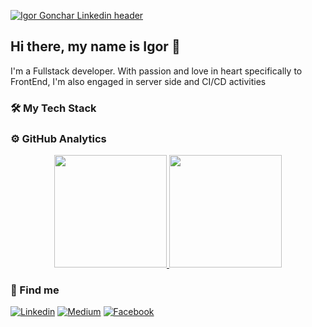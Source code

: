 [![Igor Gonchar Linkedin header](https://media-exp1.licdn.com/dms/image/C4E16AQFX4bM7ZRlDkA/profile-displaybackgroundimage-shrink_350_1400/0/1613136589594?e=1635984000&v=beta&t=6s8Jx_oEoamXkaDDsm69AHuCUu8SNXDSaO7HCvKbTP8)](https://www.linkedin.com/in/igor-gonchar)

## Hi there, my name is Igor 👋

I'm a Fullstack developer. With passion and love in heart specifically to FrontEnd, I'm also engaged in server side and CI/CD activities


### 🛠 My Tech Stack


<!-- ### ⚙️ GitHub Analytics
![GoncharIgor's GitHub stats](https://github-readme-stats.vercel.app/api?username=GoncharIgor) -->

### ⚙️ GitHub Analytics

<p align="center">
  <a href="https://github.com/GoncharIgor">
    <img height="180em" src="https://github-readme-stats.vercel.app/api?username=GoncharIgor&show_icons=true&theme=algolia&hide=prs&include_all_commits=true&count_private=true" />
    </a>
  <a>
    <img  height="180em" src="https://github-readme-stats.vercel.app/api/top-langs/?username=GoncharIgor&theme=algolia&layout=compact" />
  </a>
</p>


### 🔎 Find me
[![Linkedin](https://img.shields.io/badge/LinkedIn-blue?style=for-the-badge&logo=LinkedIn&labelColor=2867B2)](https://www.linkedin.com/in/igor-gonchar)
[![Medium](https://img.shields.io/badge/Medium-grey?style=for-the-badge&logo=Medium&labelColor=black)](https://igorgonchar.medium.com)
[![Facebook](https://img.shields.io/badge/Facebook-blue?style=for-the-badge&logo=Facebook&labelColor=4267B2&logoColor=white)](https://www.facebook.com/igorgoncharua)


<!--

Here are some ideas to get you started:

- 🔭 I’m currently working on ...
- 🌱 I’m currently learning ...
- 👯 I’m looking to collaborate on ...
- 🤔 I’m looking for help with ...
- 💬 Ask me about ...
- 😄 Pronouns: ...
- ⚡ Fun fact: ...
-->
